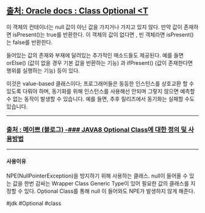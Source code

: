 [출처: Oracle docs : Class Optional <T](https://docs.oracle.com/en/java/javase/17/docs/api/java.base/java/util/Optional.html)
---
이 객체의 컨테이너는 null 값이 아닌 값을 가지거나 가지고 있지 않다. 만약 값이 존재하면 isPresent()는 true를 반환한다. 이 객체의 값이 없다면 , 빈 객체라면 isPresent()는 false를 반환한다.

들어있는 값의 존재와 부재에 달려있는 추가적인 매소드들도 제공된다. 예를 들면 orElse() (값이 없을 경우 기본 값을 반환하는 기능) 과 ifPresent() (값이 존재한다면 행위를 실행하는 기능) 등이 있다.

이것은 value-based 클래스이다; 프로그래머들은 동등한 인스턴스를 상호교환 할 수 있도록 다뤄야 하며, 동기화를 위해 인스턴스를 사용해선 안되며 그렇지 않으면 예측할 수 없는 동작이 발생할 수 있습니다. 예를 들면, 추후 릴리즈에서 동기화는 실패할 수도 있습니다.


---

### [출처 : 메이쁘 (블로그) -### JAVA8 Optional Class에 대한 정의 및 사용방법 ](https://maivve.tistory.com/332)
---
#### 사용이유
NPE(NullPointerException)을 방지하기 위해 사용하는 클래스. null이 들어올 수 있는 값을 한번 감싸는 Wrapper Class
Generic Type이 있어 필요한 값의 클래스를 지정할 수 있다.
Optional Class를 통해 null 이 들어와도 NPE가 발생하지 않게 해준다.

#jdk #Optional
#class
